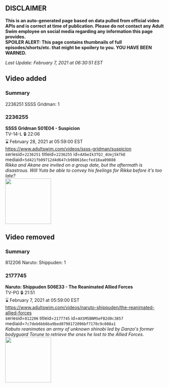 ## DISCLAIMER
**This is an auto-generated page based on data pulled from official video APIs and is correct at time of publication. Please do not contact any Adult Swim employee on social media regarding any information this page provides.**  
**SPOILER ALERT: This page contains thumbnails of full episodes/shorts/etc. that might be spoilery to you. YOU HAVE BEEN WARNED.**  

_Last Update: February 7, 2021 at 06:30:51 EST_
## Video added
### Summary
2236251 SSSS Gridman: 1  
### 2236255
**SSSS Gridman S01E04 - Suspicion**  
TV-14-L 🔒 22:06  
⌛ February 28, 2021 at 05:59:00 EST  
https://www.adultswim.com/videos/ssss-gridman/suspicion  
seriesid=`2236251` titleid=`2236255` id=`AXbeIk3TQJ_4Uej5kTkE` mediaid=`5d421fb09712d4d647cb980616ecfed18aa09888`  
_Rikka and Akane are invited on a group date, but the aftermath is disastrous. Will Yuta be able to convey his feelings for Rikka before it's too late?_  
<a href="https://media.cdn.adultswim.com/uploads/20210107/thumbnails/2_21171335545-SSSS_Gridman_004.jpg"><img src="https://media.cdn.adultswim.com/uploads/20210107/thumbnails/2_21171335545-SSSS_Gridman_004.jpg" height="144px" /></a>
## Video removed
### Summary
812206 Naruto: Shippuden: 1  
### 2177745
**Naruto: Shippuden S06E33 - The Reanimated Allied Forces**  
TV-PG 🔒 21:51  
⌛ February 7, 2021 at 05:59:00 EST  
https://www.adultswim.com/videos/naruto-shippuden/the-reanimated-allied-forces  
seriesid=`812206` titleid=`2177745` id=`AXSM5BNMSeFB2d0c3857` mediaid=`7c7deb6bb6ba9bed0798172096bf7170c9c088a1`  
_Kabuto reanimates an army of unknown shinobi led by Danzo's former bodyguard Torune to retrieve the ones he lost to the Allied Forces._  
<a href="https://media.cdn.adultswim.com/uploads/20200914/thumbnails/2_2091495389-narutoshippuden_316_TheReanimatedAllied.jpg"><img src="https://media.cdn.adultswim.com/uploads/20200914/thumbnails/2_2091495389-narutoshippuden_316_TheReanimatedAllied.jpg" height="144px" /></a>
